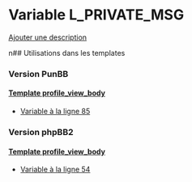 # Variable L_PRIVATE_MSG
[Ajouter une description](https://fa-tvars.appspot.com/L_PRIVATE_MSG)

n## Utilisations dans les templates

### Version PunBB

#### [Template profile_view_body](punbb/profile_view_body.md)
* [Variable à la ligne 85](../punbb/profile_view_body.tpl#L85)

### Version phpBB2

#### [Template profile_view_body](subsilver/profile_view_body.md)
* [Variable à la ligne 54](../subsilver/profile_view_body.tpl#L54)